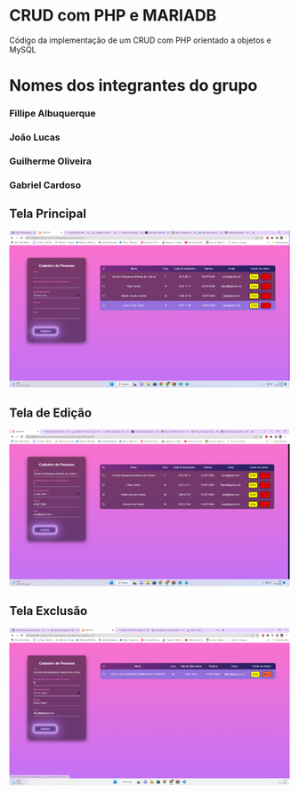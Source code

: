 # CRUD com PHP e MARIADB 
Código da implementação de um CRUD com PHP orientado a objetos e MySQL

# Nomes dos integrantes do grupo
 ### Fillipe Albuquerque
 ### João Lucas
 ### Guilherme Oliveira
 ### Gabriel Cardoso

## Tela Principal
![preview img](/TelaPrincipal.png)

## Tela de Edição
![preview img](/TeladeEdicao.png)

## Tela Exclusão
![preview img](/TeladeExclusao.png)





